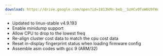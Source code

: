 ```yaml
---
download: https://drive.google.com/open?id=1813kMn-beb__SzHCvOTuW6U9fHqSQjjQ
---
```

- Updated to linux-stable v4.9.193
- Enable minidump support
- Allow CPU to drop to the lowest freq
- Re-align cluster cost data to match the cpu cost data
- Reset in-display fingerprint status when loading firmware config
- Assemble asm codes with gcc 9 (ARM/32)